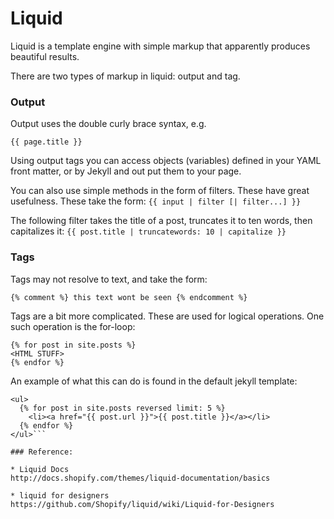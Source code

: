 # Liquid

Liquid is a template engine with simple markup that apparently produces beautiful results.

There are two types of markup in liquid: output and tag.

### Output

Output uses the double curly brace syntax, e.g. 

```{{ page.title }}```

Using output tags you can access objects (variables) defined in your YAML front matter, or by Jekyll and out put them to your page.


You can also use simple methods in the form of filters. These have great usefulness. These take the form:
```{{ input | filter [| filter...] }}```


The following filter takes the title of a post, truncates it to ten words, then capitalizes it:
```{{ post.title | truncatewords: 10 | capitalize }}```

### Tags

Tags may not resolve to text, and take the form:

```{% comment %} this text wont be seen {% endcomment %}```

Tags are a bit more complicated. These are used for logical operations. One such operation is the for-loop:
```
{% for post in site.posts %}
<HTML STUFF>
{% endfor %}
```
An example of what this can do is found in the default jekyll template:
```
<ul>
  {% for post in site.posts reversed limit: 5 %}
    <li><a href="{{ post.url }}">{{ post.title }}</a></li>
  {% endfor %}
</ul>```

### Reference:

* Liquid Docs  
http://docs.shopify.com/themes/liquid-documentation/basics

* liquid for designers
https://github.com/Shopify/liquid/wiki/Liquid-for-Designers

